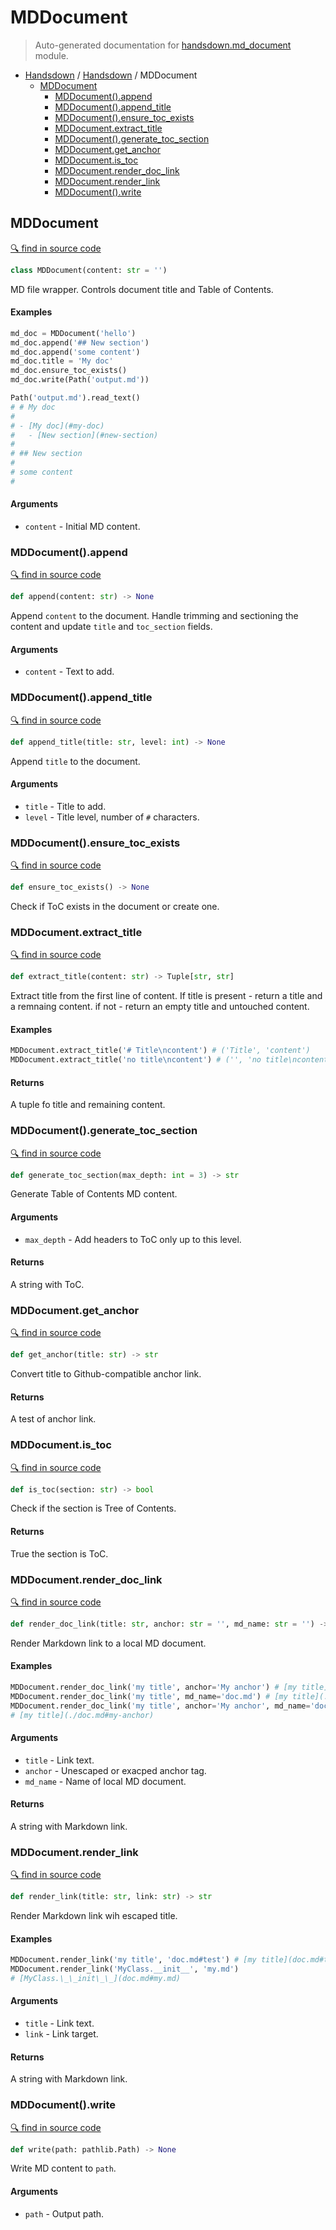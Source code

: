 # MDDocument

> Auto-generated documentation for [handsdown.md_document](../handsdown/md_document.py) module.

- [Handsdown](./README.md#handsdown) / [Handsdown](./handsdown_index.md#handsdown) / MDDocument
  - [MDDocument](#mddocument)
    - [MDDocument().append](#mddocumentappend)
    - [MDDocument().append\_title](#mddocumentappend_title)
    - [MDDocument().ensure\_toc\_exists](#mddocumentensure_toc_exists)
    - [MDDocument.extract\_title](#mddocumentextract_title)
    - [MDDocument().generate\_toc\_section](#mddocumentgenerate_toc_section)
    - [MDDocument.get\_anchor](#mddocumentget_anchor)
    - [MDDocument.is\_toc](#mddocumentis_toc)
    - [MDDocument.render\_doc\_link](#mddocumentrender_doc_link)
    - [MDDocument.render\_link](#mddocumentrender_link)
    - [MDDocument().write](#mddocumentwrite)

## MDDocument

[🔍 find in source code](../handsdown/md_document.py#L8)

```python
class MDDocument(content: str = '')
```

MD file wrapper. Controls document title and Table of Contents.

#### Examples

```python
md_doc = MDDocument('hello')
md_doc.append('## New section')
md_doc.append('some content')
md_doc.title = 'My doc'
md_doc.ensure_toc_exists()
md_doc.write(Path('output.md'))

Path('output.md').read_text()
# # My doc
#
# - [My doc](#my-doc)
#   - [New section](#new-section)
#
# ## New section
#
# some content
#
```

#### Arguments

- `content` - Initial MD content.

### MDDocument().append

[🔍 find in source code](../handsdown/md_document.py#L213)

```python
def append(content: str) -> None
```

Append `content` to the document.
Handle trimming and sectioning the content and update
`title` and `toc_section` fields.

#### Arguments

- `content` - Text to add.

### MDDocument().append\_title

[🔍 find in source code](../handsdown/md_document.py#L229)

```python
def append_title(title: str, level: int) -> None
```

Append `title` to the document.

#### Arguments

- `title` - Title to add.
- `level` - Title level, number of `#` characters.

### MDDocument().ensure\_toc\_exists

[🔍 find in source code](../handsdown/md_document.py#L73)

```python
def ensure_toc_exists() -> None
```

Check if ToC exists in the document or create one.

### MDDocument.extract\_title

[🔍 find in source code](../handsdown/md_document.py#L282)

```python
def extract_title(content: str) -> Tuple[str, str]
```

Extract title from the first line of content.
If title is present -  return a title and a remnaing content.
if not - return an empty title and untouched content.

#### Examples

```python
MDDocument.extract_title('# Title\ncontent') # ('Title', 'content')
MDDocument.extract_title('no title\ncontent') # ('', 'no title\ncontent')
```

#### Returns

A tuple fo title and remaining content.

### MDDocument().generate\_toc\_section

[🔍 find in source code](../handsdown/md_document.py#L241)

```python
def generate_toc_section(max_depth: int = 3) -> str
```

Generate Table of Contents MD content.

#### Arguments

- `max_depth` - Add headers to ToC only up to this level.

#### Returns

A string with ToC.

### MDDocument.get\_anchor

[🔍 find in source code](../handsdown/md_document.py#L80)

```python
def get_anchor(title: str) -> str
```

Convert title to Github-compatible anchor link.

#### Returns

A test of anchor link.

### MDDocument.is\_toc

[🔍 find in source code](../handsdown/md_document.py#L92)

```python
def is_toc(section: str) -> bool
```

Check if the section is Tree of Contents.

#### Returns

True the section is ToC.

### MDDocument.render\_doc\_link

[🔍 find in source code](../handsdown/md_document.py#L131)

```python
def render_doc_link(title: str, anchor: str = '', md_name: str = '') -> str
```

Render Markdown link to a local MD document.

#### Examples

```python
MDDocument.render_doc_link('my title', anchor='My anchor') # [my title](#my-anchor)
MDDocument.render_doc_link('my title', md_name='doc.md') # [my title](./doc.md)
MDDocument.render_doc_link('my title', anchor='My anchor', md_name='doc.md')
# [my title](./doc.md#my-anchor)
```

#### Arguments

- `title` - Link text.
- `anchor` - Unescaped or exacped anchor tag.
- `md_name` - Name of local MD document.

#### Returns

A string with Markdown link.

### MDDocument.render\_link

[🔍 find in source code](../handsdown/md_document.py#L109)

```python
def render_link(title: str, link: str) -> str
```

Render Markdown link wih escaped title.

#### Examples

```python
MDDocument.render_link('my title', 'doc.md#test') # [my title](doc.md#test)
MDDocument.render_link('MyClass.__init__', 'my.md')
# [MyClass.\_\_init\_\_](doc.md#my.md)
```

#### Arguments

- `title` - Link text.
- `link` - Link target.

#### Returns

A string with Markdown link.

### MDDocument().write

[🔍 find in source code](../handsdown/md_document.py#L177)

```python
def write(path: pathlib.Path) -> None
```

Write MD content to `path`.

#### Arguments

- `path` - Output path.
